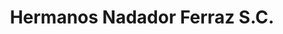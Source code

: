 ---
title: "Hermanos Nadador Ferraz S.C."
url: /alcala-de-henares/hermanos-nadador-ferraz-s-c/
shop: Fisch
---